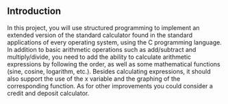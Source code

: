 ## Introduction
In this project, you will use structured programming to implement an extended version of the standard calculator found in the standard applications of every operating system, using the C programming language. In addition to basic arithmetic operations such as add/subtract and multiply/divide, you need to add the ability to calculate arithmetic expressions by following the order, as well as some mathematical functions (sine, cosine, logarithm, etc.).
Besides calculating expressions, it should also support the use of the x variable and the graphing of the corresponding function.
As for other improvements you could consider a credit and deposit calculator.
